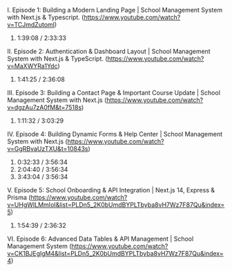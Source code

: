 I. Episode 1: Building a Modern Landing Page | School Management System with Next.js & Typescript.
(https://www.youtube.com/watch?v=TCJmdZutomI)

1. 1:39:08 / 2:33:33

II. Episode 2: Authentication & Dashboard Layout | School Management System with Next.js & TypeScript.
(https://www.youtube.com/watch?v=MaXWYRa1Ydc)

1. 1:41:25 / 2:36:08

III. Episode 3: Building a Contact Page & Important Course Update | School Management System with Next.js
(https://www.youtube.com/watch?v=dgzAu7zA0fM&t=7518s)

1. 1:11:32 / 3:03:29

IV. Episode 4: Building Dynamic Forms & Help Center | School Management System with Next.js
(https://www.youtube.com/watch?v=GgRBvaUzTXU&t=10843s)

1. 0:32:33 / 3:56:34
2. 2:04:40 / 3:56:34
3. 3:43:04 / 3:56:34

V. Episode 5: School Onboarding & API Integration | Next.js 14, Express & Prisma
(https://www.youtube.com/watch?v=UHgWILMmIoI&list=PLDn5_2K0bUmdBYPLTbyba8vH7Wz7F87Qu&index=5)

1. 1:54:39 / 2:36:32

VI. Episode 6: Advanced Data Tables & API Management | School Management System
(https://www.youtube.com/watch?v=CK1BJEglgM4&list=PLDn5_2K0bUmdBYPLTbyba8vH7Wz7F87Qu&index=4)

